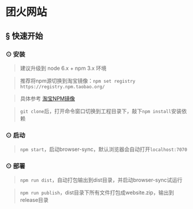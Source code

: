 # 团火网站

## <a name="getting-started">&sect; 快速开始</a>

### <a name="installation">⊙ 安装</a>
> 建议升级到 node 6.x + npm 3.x 环境  

> 推荐将npm源切换到淘宝镜像：`npm set registry https://registry.npm.taobao.org/` 

> 具体参考 [淘宝NPM镜像](https://npm.taobao.org/)

> `git clone`后，打开命令窗口切换到工程目录下，敲下`npm install`安装依赖

### <a name="start">⊙ 启动</a>
> `npm start`，启动browser-sync，默认浏览器会自动打开`localhost:7070`

### <a name="deploy">⊙ 部署</a>
> `npm run dist`，自动打包输出到dist目录，并启动browser-sync试运行

> `npm run publish`，dist目录下所有文件打包成website.zip，输出到release目录